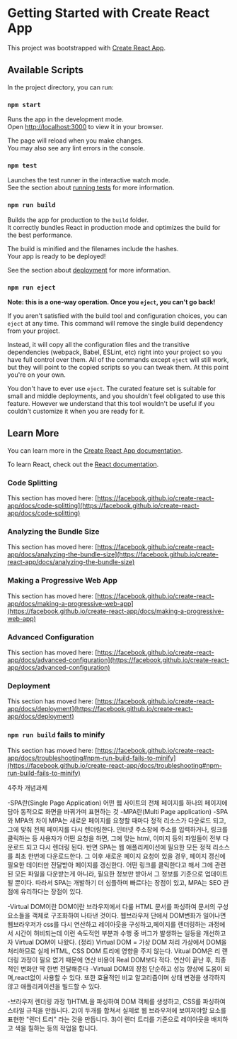 # Getting Started with Create React App

This project was bootstrapped with [Create React App](https://github.com/facebook/create-react-app).

## Available Scripts

In the project directory, you can run:

### `npm start`

Runs the app in the development mode.\
Open [http://localhost:3000](http://localhost:3000) to view it in your browser.

The page will reload when you make changes.\
You may also see any lint errors in the console.

### `npm test`

Launches the test runner in the interactive watch mode.\
See the section about [running tests](https://facebook.github.io/create-react-app/docs/running-tests) for more information.

### `npm run build`

Builds the app for production to the `build` folder.\
It correctly bundles React in production mode and optimizes the build for the best performance.

The build is minified and the filenames include the hashes.\
Your app is ready to be deployed!

See the section about [deployment](https://facebook.github.io/create-react-app/docs/deployment) for more information.

### `npm run eject`

**Note: this is a one-way operation. Once you `eject`, you can't go back!**

If you aren't satisfied with the build tool and configuration choices, you can `eject` at any time. This command will remove the single build dependency from your project.

Instead, it will copy all the configuration files and the transitive dependencies (webpack, Babel, ESLint, etc) right into your project so you have full control over them. All of the commands except `eject` will still work, but they will point to the copied scripts so you can tweak them. At this point you're on your own.

You don't have to ever use `eject`. The curated feature set is suitable for small and middle deployments, and you shouldn't feel obligated to use this feature. However we understand that this tool wouldn't be useful if you couldn't customize it when you are ready for it.

## Learn More

You can learn more in the [Create React App documentation](https://facebook.github.io/create-react-app/docs/getting-started).

To learn React, check out the [React documentation](https://reactjs.org/).

### Code Splitting

This section has moved here: [https://facebook.github.io/create-react-app/docs/code-splitting](https://facebook.github.io/create-react-app/docs/code-splitting)

### Analyzing the Bundle Size

This section has moved here: [https://facebook.github.io/create-react-app/docs/analyzing-the-bundle-size](https://facebook.github.io/create-react-app/docs/analyzing-the-bundle-size)

### Making a Progressive Web App

This section has moved here: [https://facebook.github.io/create-react-app/docs/making-a-progressive-web-app](https://facebook.github.io/create-react-app/docs/making-a-progressive-web-app)

### Advanced Configuration

This section has moved here: [https://facebook.github.io/create-react-app/docs/advanced-configuration](https://facebook.github.io/create-react-app/docs/advanced-configuration)

### Deployment

This section has moved here: [https://facebook.github.io/create-react-app/docs/deployment](https://facebook.github.io/create-react-app/docs/deployment)

### `npm run build` fails to minify

This section has moved here: [https://facebook.github.io/create-react-app/docs/troubleshooting#npm-run-build-fails-to-minify](https://facebook.github.io/create-react-app/docs/troubleshooting#npm-run-build-fails-to-minify)

4주차 개념과제

-SPA란(Single Page Application)
어떤 웹 사이트의 전체 페이지를 하나의 페이지에 담아 동적으로 화면을 바꿔가며 표현하는 것
-MPA란(Multi Page application)
-SPA와 MPA의  차이 
MPA는 새로운 페이지를 요청할 때마다 정적 리소스가 다운로드 되고, 그에 맞춰 전체 페이지를 다시 렌더링한다.
인터넷 주소창에 주소를 입력하거나, 링크를 클릭하는 등 사용자가 어떤 요청을 하면, 그에 맞는 html, 이미지 등의 파일들이 전부 다운로드 되고 다시 렌더링 된다.
반면 SPA는 웹 애플리케이션에 필요한 모든 정적 리소스를 최초 한번에 다운로드한다.
그 이후 새로운 페이지 요청이 있을 경우, 페이지 갱신에 필요한 데이터만 전달받아 페이지를 갱신한다.
어떤 링크를 클릭한다고 해서 그에 관련된 모든 파일을 다운받는게 아니라, 필요한 정보만 받아서 그 정보를 기준으로 업데이트 될 뿐이다.
따라서 SPA는 개발하기 더 심플하며 빠르다는 장점이 있고, MPA는 SEO 관점에 유리하다는 장점이 있다.

-Virtual DOM이란
DOM이란 브라우저에서 다룰 HTML 문서를 파싱하여 문서의 구성요소들을 객체로 구조화하여 나타낸 것이다. 
웹브라우저 단에서 DOM변화가 일어나면 웹브라우저가 css를 다시 연산하고 레이아웃을 구성하고,페이지를 렌더링하는 과정에서 시간이 허비되는데 이런 속도적인 부분과 수행 중 버그가 발생하는 일등을 개선하고자 Virtual DOM이 나왔다.
(정리)
Virtual DOM = 가상 DOM 처리
가상에서 DOM을 처리하므로 실제 HTML, CSS DOM 트리에 영향을 주지 않는다.
Vitual DOM은 리 랜더링 과정이 필요 없기 때문에 연산 비용이 Real DOM보다 적다.
연산이 끝난 후, 최종적인 변화만 딱 한번 전달해준다
-Virtual DOM의 장점
단순하고 성능 향상에 도움이 되며,react없이 사용할 수 있다. 또한 효율적인 비교 알고리즘이며 상태 변경을 생각하지 않고 애플리케이션을 빌드할 수 있다.


-브라우저 렌더링 과정
1)HTML을 파싱하여 DOM 객체를 생성하고, CSS를 파싱하여 스타일 규칙을 만듭니다.
2)이 두개를 합쳐서 실제로 웹 브라우저에 보여져야할 요소를 표현한 "렌더 트리" 라는 것을 만듭니다.
3)이 렌더 트리를 기준으로 레이아웃을 배치하고 색을 칠하는 등의 작업을 합니다.

